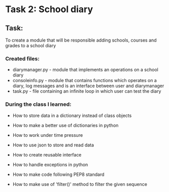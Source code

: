 # Task 2: School diary

 

## Task:

To create a module that will be responsible adding schools, courses and
grades to a school diary
 
### Created files:

* diarymanager.py - module that implements an operations on a school diary
* consoleinfo.py - module that contains functions which operates on a diary,
	 log messages and is an interface between user and diarymanager
* task.py - file containing an infinite loop in which user can test the diary

  

### During the class I learned:
* How to store data in a dictionary instead of class objects

* How to make a better use of dictionaries in python

* How to work under time pressure

* How to use json to store and read data

* How to create reusable interface

* How to handle exceptions in python

* How to make code following PEP8 standard

* How to make use of 'filter()' method to filter the given sequence